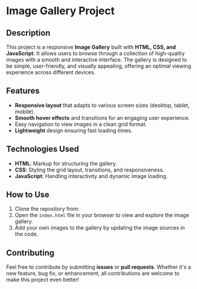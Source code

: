 # Image Gallery Project

## Description

This project is a responsive **Image Gallery** built with **HTML, CSS, and JavaScript**. It allows users to browse through a collection of high-quality images with a smooth and interactive interface. The gallery is designed to be simple, user-friendly, and visually appealing, offering an optimal viewing experience across different devices.

## Features

- **Responsive layout** that adapts to various screen sizes (desktop, tablet, mobile).
- **Smooth hover effects** and transitions for an engaging user experience.
- Easy navigation to view images in a clean grid format.
- **Lightweight** design ensuring fast loading times.

## Technologies Used

- **HTML**: Markup for structuring the gallery.
- **CSS**: Styling the grid layout, transitions, and responsiveness.
- **JavaScript**: Handling interactivity and dynamic image loading.

## How to Use

1. Clone the repository from:
2. Open the `index.html` file in your browser to view and explore the image gallery.
3. Add your own images to the gallery by updating the image sources in the code.

## Contributing

Feel free to contribute by submitting **issues** or **pull requests**. Whether it's a new feature, bug fix, or enhancement, all contributions are welcome to make this project even better!

